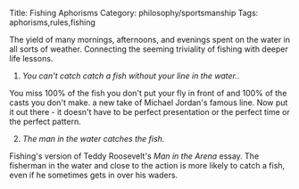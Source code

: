 Title: Fishing Aphorisms
Category: philosophy/sportsmanship
Tags: aphorisms,rules,fishing

The yield of many mornings, afternoons, and evenings spent on the water in all sorts of weather. Connecting the seeming triviality of fishing with deeper life lessons.

1. *You can't catch catch a fish without your line in the water.*.

You miss 100% of the fish you don't put your fly in front of and 100% of the casts you don't make. a new take of Michael Jordan's famous line. Now put it out there - it doesn't have to be perfect presentation or the perfect time or the perfect pattern. 

2. *The man in the water catches the fish.*

Fishing's version of Teddy Roosevelt's _Man in the Arena_ essay. The fisherman in the water and close to the action is more likely to catch a fish, even if he sometimes gets in over his waders.
 



